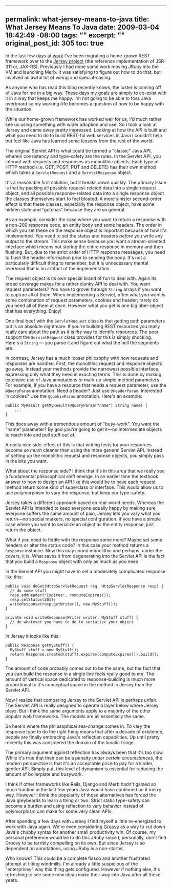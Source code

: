 ----- 
permalink: what-jersey-means-to-java
title: What Jersey Means To Java
date: 2009-03-04 18:42:49 -08:00
tags: ""
excerpt: ""
original_post_id: 305
toc: true
-----
In the last few days at [work](http://evri.com) I've been migrating a home-grown REST framework over to the [Jersey project](https://jersey.dev.java.net/) (the reference implementation of JSR-311 or, JAX-RS). Previously I had done some work moving JRuby into the VM and launching Merb. It was satisfying to figure out how to do that, but involved an awful lot of wiring and special-casing.

As anyone who has read this blog recently knows, the luster is coming off of Java for me in a big way. These days my goals are simply to co-exist with it in a way that keeps me happy. I'm not going to be able to toss Java overboard so my working-life becomes a question of how to be happy with the situation.

While our home-grown framework has worked well for us, I'd much rather see us using something with wider adoption and use. So I took a look at Jersey and came away pretty impressed. Looking at how the API is built and what you need to do to build REST-ful web services in Java I couldn't help but feel like Java has learned some lessons from the rest of the world.

The original Servlet API is what could be termed a "classic" Java API, wherein consistency and type-safety are the rules. In the Servlet API, you interact with requests and responses as monolithic objects. Each type of HTTP method (i.e. GET, POST, PUT and DELETE) has their own method which takes a `ServletRequest` and a `ServletResponse` object.

It's a reasonable first solution, but it breaks down quickly. The primary issue is that by packing all possible request-related data into a single request object, and all possible response-related data into a single response object the classes themselves start to feel bloated. A more sinister second-order effect is that these classes, especially the response object, have some hidden state and "gotchas" because they are so general.

As an example, consider the case where you want to return a response with a non-200 response code, an entity body and some headers. The order in which you set these on the response object is important because of how it's implemented. You need to set the status and headers _before_ you write any output to the stream. This make sense because you want a stream-oriented interface which means not storing the entire response in memory and then flushing. But, due to the strict order of HTTP response messages, you need to flush the header information prior to sending the body. It's not a particularly difficult thing to remember, but it is unnecessary mental overhead that is an artifact of the implementation.

The request object is its own special brand of fun to deal with. Again its broad coverage makes for a rather clunky API to deal with. You want request parameters? You have to grovel through `String` arrays if you want to capture all of them. When implementing a Servlet, often what you want is some combination of request parameters, cookies and header; rarely do you need all of them at once. However what you get is one big über-object that has everything. Enjoy!

One final beef with the `ServletRequest` class is that getting path parameters out is an absolute nightmare. If you're building REST resources you really really care about the path as it is _the_ way to identify resources. The poor support the `ServletRequest` class provides for this is simply shocking. Here's a `String` &mdash; you parse it and figure out what the hell the segments are.

In contrast, Jersey has a much looser philosophy with how requests and responses are handled. First, the monolithic request and response objects go away. Instead your methods provide the narrowest possible interface, expressing only what they need in exacting terms. This is done by making extensive use of Java annotations to mark up simple method parameters. For example, if you have a resource that needs a request parameter, use the `@QueryParam` annotation. Need a header? Just use `@HeaderParam`. Interested in cookies? Use the `@CookieParam` annotation. Here's an example:

    public MyResult getMyResult(@QueryParam("name") String name) {
        ...
    }

This does away with a tremendous amount of "busy-work". You want the "name" parameter? By god you're going to get it&mdash;no intermediate objects to reach into and pull stuff out of.

A really nice side-effect of this is that writing tests for your resources become _so much_ cleaner than using the more general Servlet API. Instead of setting up the monolithic request and response objects, you simply pass in the bits you want.

What about the response side? I think that it's in this area that we really see a fundamental philosophical shift emerge. In an earlier time the textbook answer to how to design an API like this would be to have each request method return some kind of superclass or interface. This would allow us to use polymorphism to vary the response, but keep our type-safety.

Jersey takes a different approach based on real-world needs. Whereas the Servlet API is intended to keep everyone equally happy by making sure everyone suffers the same amount of pain, Jersey lets you vary what you return&mdash;no special markers, no special configuration. If you have a simple case where you want to serialize an object as the entity response, just return the object.

What if you need to fiddle with the response some more? Maybe set some headers or alter the status code? In this case your method returns a `Response` instance. Now this may sound monolithic and perhaps, under the covers, it is. What saves it from degenerating into the Servlet API is the fact that you build a `Response` object with only as much as you need.

In the Servlet API you might have to set a moderately complicated response like this:

    public void doGet(HttpServletRequest req, HttpServletResponse resp) {
      // do some stuff
      resp.addHeader("Expires", computeExpires());
      resp.setStatus(201);
      writeResponse(resp.getWriter(), new MyStuff());
    }
    
    private void writeResponse(Writer writer, MyStuff stuff) {
      // do whatever you have to do to serialize your object
    }
    

In Jersey it looks like this:

    public Response getMyStuff() {
      MyStuff stuff = new MyStuff();
      return Response.created(stuff).expires(computeExpires()).build();
    }


The amount of code probably comes out to be the same, but the fact that you can build the response in a single line feels really good to me. The amount of vertical space dedicated to response-building is much more proportional to it's conceptual space in the method in Jersey than the Servlet API.

Now I realize that comparing Jersey to the Servlet API is perhaps unfair. The Servlet API is really designed to operate a layer below where Jersey plays. But I think the same arguments apply to a majority of the other popular web frameworks. The models are all essentially the same.

So here's where the philosophical sea-change comes in. To vary the response type to do the right thing means that after a decade of existence, people are finally embracing Java's reflection capabilities. Up until pretty recently this was considered the domain of the lunatic fringe. 

The primary argument against reflection has always been that it's too slow. While it's true that their can be a penalty _under certain circumstances_, the modern perspective is that it's an acceptable price to pay for a kinder, gentler API. Simply put, this level of dynamism is essential for reducing the amount of boilerplate and busywork.

I think if other frameworks like Rails, Django and Merb hadn't gained so much traction in the last few years Java would have continued on it merry way. However I think the popularity of those alternatives has forced the Java greybeards to learn a thing or two. Strict static type-safety can become a burden and using reflection to vary behavior instead of polymorphism can make for some very clean APIs.

After spending a few days with Jersey I find myself a little re-energized to work with Java again. We're even considering [Groovy](http://groovy.codehaus.org/)  as a way to cut down Java's chubby syntax for another small productivity win. Of course, my personal preference would be to do this JRuby since I, personally, don't find Groovy to be terribly compelling on its own. But since Jersey is _so_ dependent on annotations, using JRuby is a non-starter.

Who knows? This could be a complete fiasco and another frustrated attempt at tilting windmills. I'm already a little suspicious of the "enterprisey" way this thing gets configured. However if nothing else, it's refreshing to see some new ideas make their way into Java after all these years.
